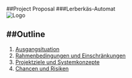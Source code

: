 ##Project Proposal
###Lerberkäs-Automat          
![Logo](Logo_Leberkäsautomat.png)





##Outline
---

1. [Ausgangsituation](Project_Proposal_1.md)
2. [Rahmenbedingungen und Einschränkungen](Rahmenbedingungen_und_Einschränkungen.md)
3. [Projektziele und Systemkonzepte](Projektziele_und_Systemkonzepte.md)
4. [Chancen und Risiken](Chancen_und_Risiken.md)